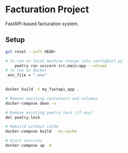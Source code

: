 # Facturation Project

FastAPI-based facturation system.

## Setup

```bash
git reset --soft HEAD~

# to run on local machine change into configDict.py
    poetry run uvicorn src.main:app --reload
# to run on docker 
 env_file = ".env"
 

docker build -t my_fastapi_app .

# Remove existing containers and volumes
docker-compose down -v

# Remove existing poetry.lock (if any)
del poetry.lock

# Rebuild without cache
docker-compose build --no-cache

# Start services
docker-compose up -d
